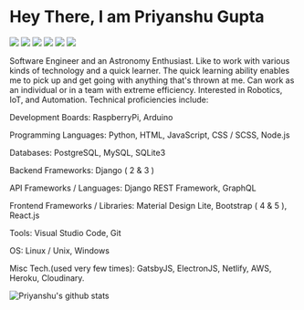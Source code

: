 # Hey There, I am Priyanshu Gupta

[<img src="https://img.shields.io/badge/github-%23181717.svg?&style=for-the-badge&logo=github&logoColor=white" />](https://github.com/Priyanshu24) [<img src="https://img.shields.io/badge/stackoverflow-%23FE7A16.svg?&style=for-the-badge&logo=stack-overflow&logoColor=white" />](https://stackoverflow.com/users/10346571/priyanshu-gupta) [<img src="https://img.shields.io/badge/medium-%2312100E.svg?&style=for-the-badge&logo=medium&logoColor=white" />](https://medium.com/@priyanshugupta_79653) [<img src="https://img.shields.io/badge/linkedin-%230077B5.svg?&style=for-the-badge&logo=linkedin&logoColor=white" />](https://www.linkedin.com/in/-priyanshugupta/) [<img src="https://img.shields.io/badge/instagram-%23E4405F.svg?&style=for-the-badge&logo=instagram&logoColor=white" />](https://www.instagram.com/priy4nshu.gupta/) [<img src="https://img.shields.io/badge/twitter-%231DA1F2.svg?&style=for-the-badge&logo=twitter&logoColor=white" />](https://twitter.com/_priyanshugupta)

Software Engineer and an Astronomy Enthusiast. Like to work with various kinds of technology and a quick learner. The quick learning ability enables me to pick up and get going with anything that's thrown at me. Can work as an individual or in a team with extreme efficiency. Interested in Robotics, IoT, and Automation. Technical proficiencies include:

Development Boards: RaspberryPi, Arduino

Programming Languages: Python, HTML, JavaScript, CSS / SCSS, Node.js

Databases: PostgreSQL, MySQL, SQLite3

Backend Frameworks: Django ( 2 & 3 )

API Frameworks / Languages: Django REST Framework, GraphQL

Frontend Frameworks / Libraries: Material Design Lite, Bootstrap ( 4 & 5 ), React.js

Tools: Visual Studio Code, Git

OS: Linux / Unix, Windows

Misc Tech.(used very few times): GatsbyJS, ElectronJS, Netlify, AWS, Heroku, Cloudinary. 


![Priyanshu's github stats](https://github-readme-stats.vercel.app/api?username=Priyanshu24&count_private=true&show_icons=true&)


